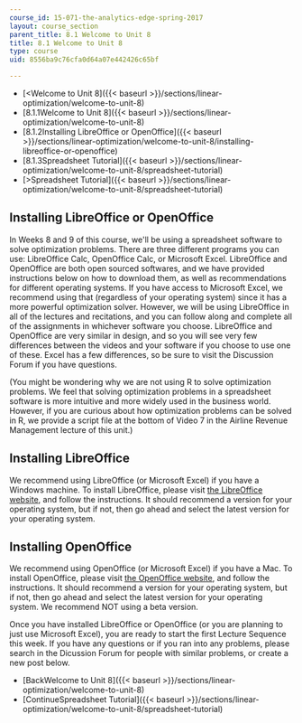 ```yaml
---
course_id: 15-071-the-analytics-edge-spring-2017
layout: course_section
parent_title: 8.1 Welcome to Unit 8
title: 8.1 Welcome to Unit 8
type: course
uid: 8556ba9c76cfa0d64a07e442426c65bf

---
```


*   [<Welcome to Unit 8]({{< baseurl >}}/sections/linear-optimization/welcome-to-unit-8)
*   [8.1.1Welcome to Unit 8]({{< baseurl >}}/sections/linear-optimization/welcome-to-unit-8)
*   [8.1.2Installing LibreOffice or OpenOffice]({{< baseurl >}}/sections/linear-optimization/welcome-to-unit-8/installing-libreoffice-or-openoffice)
*   [8.1.3Spreadsheet Tutorial]({{< baseurl >}}/sections/linear-optimization/welcome-to-unit-8/spreadsheet-tutorial)
*   [\>Spreadsheet Tutorial]({{< baseurl >}}/sections/linear-optimization/welcome-to-unit-8/spreadsheet-tutorial)

Installing LibreOffice or OpenOffice
------------------------------------

In Weeks 8 and 9 of this course, we'll be using a spreadsheet software to solve optimization problems. There are three different programs you can use: LibreOffice Calc, OpenOffice Calc, or Microsoft Excel. LibreOffice and OpenOffice are both open sourced softwares, and we have provided instructions below on how to download them, as well as recommendations for different operating systems. If you have access to Microsoft Excel, we recommend using that (regardless of your operating system) since it has a more powerful optimization solver. However, we will be using LibreOffice in all of the lectures and recitations, and you can follow along and complete all of the assignments in whichever software you choose. LibreOffice and OpenOffice are very similar in design, and so you will see very few differences between the videos and your software if you choose to use one of these. Excel has a few differences, so be sure to visit the Discussion Forum if you have questions.

(You might be wondering why we are not using R to solve optimization problems. We feel that solving optimization problems in a spreadsheet software is more intuitive and more widely used in the business world. However, if you are curious about how optimization problems can be solved in R, we provide a script file at the bottom of Video 7 in the Airline Revenue Management lecture of this unit.)

Installing LibreOffice
----------------------

We recommend using LibreOffice (or Microsoft Excel) if you have a Windows machine. To install LibreOffice, please visit [the LibreOffice website](https://www.libreoffice.org/), and follow the instructions. It should recommend a version for your operating system, but if not, then go ahead and select the latest version for your operating system.

Installing OpenOffice
---------------------

We recommend using OpenOffice (or Microsoft Excel) if you have a Mac. To install OpenOffice, please visit [the OpenOffice website](https://www.openoffice.org/download/index.html), and follow the instructions. It should recommend a version for your operating system, but if not, then go ahead and select the latest version for your operating system. We recommend NOT using a beta version.

Once you have installed LibreOffice or OpenOffice (or you are planning to just use Microsoft Excel), you are ready to start the first Lecture Sequence this week. If you have any questions or if you ran into any problems, please search in the Dicussion Forum for people with similar problems, or create a new post below.

*   [BackWelcome to Unit 8]({{< baseurl >}}/sections/linear-optimization/welcome-to-unit-8)
*   [ContinueSpreadsheet Tutorial]({{< baseurl >}}/sections/linear-optimization/welcome-to-unit-8/spreadsheet-tutorial)